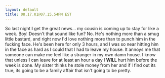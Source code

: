 ```yaml
---
layout: default
title: 08.17.01@07.15.54PM EST
---
```


So last night I get the great news... my cousin is coming up to stay for like
a week. Boy! Doesn't that sound like fun? No. He's nothing more than a smug
little bastard, and right now I'd love nothing more than to punch him in the
fucking face. He's been here for only 3 hours, and I was so near hitting him
in the face as hard as I could that I had to leave my house. It annoys me that
someone can make me feel like a stranger in my own damn house. I know that
unless I can leave for at least an hour a day I **WILL** hurt him before the
week is done. My sister thinks he stole money from her and if I find out its
true, its going to be a family affair that isn't going to be pretty.
